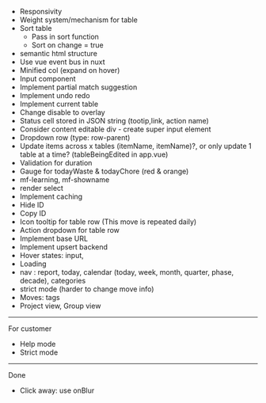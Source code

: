 - Responsivity
- Weight system/mechanism for table
- Sort table
  - Pass in sort function
  - Sort on change = true
- semantic html structure
- Use vue event bus in nuxt
- Minified col (expand on hover)
- Input component
- Implement partial match suggestion
- Implement undo redo
- Implement current table
- Change disable to overlay
- Status cell stored in JSON string (tootip,link, action name)
- Consider content editable div - create super input element
- Dropdown row (type: row-parent)
- Update items across x tables (itemName, itemName)?, or only update 1 table at a time? (tableBeingEdited in app.vue)
- Validation for duration
- Gauge for todayWaste & todayChore (red & orange)
- mf-learning, mf-showname
- render select
- Implement caching
- Hide ID
- Copy ID
- Icon tooltip for table row (This move is repeated daily)
- Action dropdown for table row
- Implement base URL
- Implement upsert backend
- Hover states: input,
- Loading
- nav : report, today, calendar (today, week, month, quarter, phase, decade), categories
- strict mode (harder to change move info)
- Moves: tags
- Project view, Group view

---

For customer

- Help mode
- Strict mode

---

Done

- Click away: use onBlur
